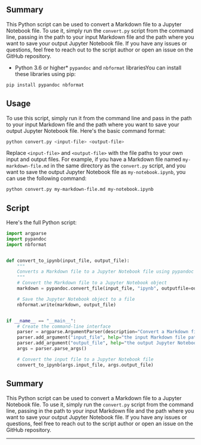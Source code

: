 ## Summary
This Python script can be used to convert a Markdown file to a Jupyter Notebook file. To use it, simply run the `convert.py` script from the command line, passing in the path to your input Markdown file and the path where you want to save your output Jupyter Notebook file. If you have any issues or questions, feel free to reach out to the script author or open an issue on the GitHub repository.


* Python 3.6 or higher* `pypandoc` and `nbformat` librariesYou can install these libraries using pip:
```sh
pip install pypandoc nbformat

```
## Usage
To use this script, simply run it from the command line and pass in the path to your input Markdown file and the path where you want to save your output Jupyter Notebook file. Here's the basic command format:
```sh
python convert.py <input-file> <output-file>

```
Replace `<input-file>` and `<output-file>` with the file paths to your own input and output files.
For example, if you have a Markdown file named `my-markdown-file.md` in the same directory as the `convert.py` script, and you want to save the output Jupyter Notebook file as `my-notebook.ipynb`, you can use the following command:
```sh
python convert.py my-markdown-file.md my-notebook.ipynb

```
## Script
Here's the full Python script:
```python
import argparse
import pypandoc
import nbformat


def convert_to_ipynb(input_file, output_file):
    """
    Converts a Markdown file to a Jupyter Notebook file using pypandoc and nbformat.
    """
    # Convert the Markdown file to a Jupyter Notebook object
    markdown = pypandoc.convert_file(input_file, "ipynb", outputfile=output_file)

    # Save the Jupyter Notebook object to a file
    nbformat.write(markdown, output_file)


if __name__ == "__main__":
    # Create the command-line interface
    parser = argparse.ArgumentParser(description="Convert a Markdown file to a Jupyter Notebook file.")
    parser.add_argument("input_file", help="the input Markdown file path")
    parser.add_argument("output_file", help="the output Jupyter Notebook file path")
    args = parser.parse_args()

    # Convert the input file to a Jupyter Notebook file
    convert_to_ipynb(args.input_file, args.output_file)

```
## Summary
This Python script can be used to convert a Markdown file to a Jupyter Notebook file. To use it, simply run the `convert.py` script from the command line, passing in the path to your input Markdown file and the path where you want to save your output Jupyter Notebook file. If you have any issues or questions, feel free to reach out to the script author or open an issue on the GitHub repository.


 --------

